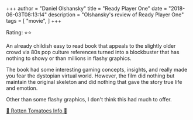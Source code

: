 +++
author = "Daniel Olshansky"
title = "Ready Player One"
date = "2018-06-03T08:13:14"
description = "Olshansky's review of Ready Player One"
tags = [
    "movie",
]
+++

Rating: ⭐⭐

An already childish easy to read book that appeals to the slightly older crowd via 80s pop culture references turned into a blockbuster that has nothing to showy or than millions in flashy graphics. 

The book had some interesting gaming concepts, insights, and really made you fear the dystopian virtual world. However, the film did nothing but maintain the original skeleton and did nothing that gave the story true life and emotion.

Other than some flashy graphics, I don't think this had much to offer.

[🍅 Rotten Tomatoes Info 🍅](https://www.rottentomatoes.com//m/ready_player_one)